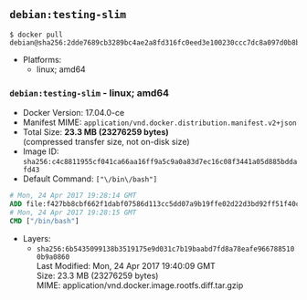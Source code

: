 ## `debian:testing-slim`

```console
$ docker pull debian@sha256:2dde7689cb3289bc4ae2a8fd316fc0eed3e100230ccc7dc8a097d0b8be370f5e
```

-	Platforms:
	-	linux; amd64

### `debian:testing-slim` - linux; amd64

-	Docker Version: 17.04.0-ce
-	Manifest MIME: `application/vnd.docker.distribution.manifest.v2+json`
-	Total Size: **23.3 MB (23276259 bytes)**  
	(compressed transfer size, not on-disk size)
-	Image ID: `sha256:c4c8811955cf041ca66aa16ff9a5c9a0a83d7ec16c08f3441a05d885bddafd43`
-	Default Command: `["\/bin\/bash"]`

```dockerfile
# Mon, 24 Apr 2017 19:28:14 GMT
ADD file:f427bb8cbf662f1dabf07586d113cc5dd07a9b19ffe02d22d3bd92ff51f40c87 in / 
# Mon, 24 Apr 2017 19:28:15 GMT
CMD ["/bin/bash"]
```

-	Layers:
	-	`sha256:6b5435099138b3519175e9d031c7b19baabd7fd8a78eafe9667885100b9a0860`  
		Last Modified: Mon, 24 Apr 2017 19:40:09 GMT  
		Size: 23.3 MB (23276259 bytes)  
		MIME: application/vnd.docker.image.rootfs.diff.tar.gzip
